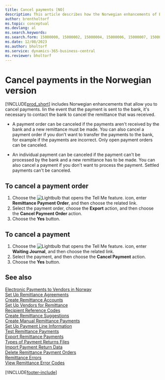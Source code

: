 ```yaml
---
title: Cancel payments [NO]
description: This article describes how the Norwegian enhancements of Business Central allow you to cancel payments and remittances received.
author: brentholtorf
ms.topic: conceptual
ms.devlang: al
ms.search.keywords:
ms.search.form: 15000000, 15000002, 15000004, 15000006, 15000007, 15000010
ms.date: 12/08/2023
ms.author: bholtorf
ms.service: dynamics-365-business-central
ms.reviewer: bholtorf
---
```

# Cancel payments in the Norwegian version

[!INCLUDE[prod_short](../../includes/prod_short.md)] includes Norwegian enhancements that allow you to cancel payments. Iin the event that the payment is sent to the bank, it's necessary to contact the bank to cancel the remittance that was received.  

- A payment order can be canceled if the payments aren't received by the bank and a new remittance must be made. You can also cancel a payment order if you don't want to transfer the payments to the bank, for example if the payments are incorrect. Only open payment orders can be canceled.  

- An individual payment can be canceled if the payment can't be processed by the bank and a new remittance has to be made. You can also cancel a payment if you don't want to process the payment. Settled payments can't be canceled.  

## To cancel a payment order  

1. Choose the ![Lightbulb that opens the Tell Me feature.](../../media/ui-search/search_small.png "Tell me what you want to do") icon, enter **Remittance Payment Order**, and then choose the related link.  
2. Select the payment order, choose the **Export** action, and then choose the **Cancel Payment Order** action.  
3. Choose the **Yes** button.  

## To cancel a payment  

1. Choose the ![Lightbulb that opens the Tell Me feature.](../../media/ui-search/search_small.png "Tell me what you want to do") icon, enter **Waiting Journal**, and then choose the related link.  
2. Select the payment, and then choose the **Cancel Payment** action.  
3. Choose the **Yes** button.  

## See also

 [Electronic Payments to Vendors in Norway](electronic-payments-to-vendors-in-norway.md)   
 [Set Up Remittance Agreements](how-to-set-up-remittance-agreements.md)   
 [Create Remittance Accounts](how-to-create-remittance-accounts.md)   
 [Set Up Vendors for Remittance](how-to-set-up-vendors-for-remittance.md)   
 [Recipient Reference Codes](recipient-reference-codes.md)   
 [Create Remittance Suggestions](how-to-create-remittance-suggestions.md)   
 [Create Manual Remittance Payments](how-to-create-manual-remittance-payments.md)   
 [Set Up Payment Line Information](how-to-set-up-payment-line-information.md)   
 [Test Remittance Payments](how-to-test-remittance-payments.md)   
 [Export Remittance Payments](how-to-export-remittance-payments.md)   
 [Types of Payment Returns Files](types-of-payment-returns-files.md)   
 [Import Payment Return Data](how-to-import-payment-return-data.md)   
 [Delete Remittance Payment Orders](how-to-delete-remittance-payment-orders.md)   
 [Remittance Errors](remittance-errors.md)   
 [View Remittance Error Codes](how-to-view-remittance-error-codes.md)


[!INCLUDE[footer-include](../../includes/footer-banner.md)]